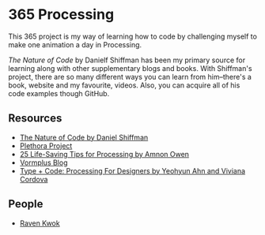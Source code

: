 365 Processing
=============

This 365 project is my way of learning how to code by challenging myself to make one animation a day in Processing. 

<i>The Nature of Code</i> by Danielf Shiffman has been my primary source for learning along with other supplementary blogs and books. With Shiffman's project, there are so many different ways you can learn from him–there's a book, website and my favourite, videos. Also, you can acquire all of his code examples though GitHub. 

<h2>Resources</h2>
<ul>
  <li><a href="http://natureofcode.com/">The Nature of Code by Daniel Shiffman</a></li>
  <li><a href="http://plethora-project.com/">Plethora Project</a></li>
  <li><a href="http://amnonp5.wordpress.com/2012/01/28/25-life-saving-tips-for-processing/">25 Life-Saving Tips for Processing by Amnon Owen</a></li>
  <li><a href="http://vormplus.be/search/tags/processing">Vormplus Blog</a></li>
  <li><a href="http://issuu.com/jpagecorrigan/docs/type-code_yeohyun-ahn">Type + Code: Processing For Designers by Yeohyun Ahn and Viviana Cordova</a></li>

</ul>


<h2>People</h2>
<ul>
  <li><a href="http://ravenkwok.com/">Raven Kwok</a></li>

</ul>
